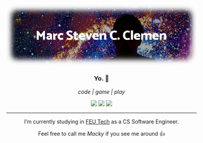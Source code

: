 <p align="center">
  <img src="https://raw.githubusercontent.com/mackyclemen/mackyclemen/master/header-github.png" alt="Marc Steven Clemen, on a starry background depicting a galaxy" />
</p>

<h3 align="center">Yo. 👋</h3>
<p align="center"><em>code | game | play</em></p>

<p align="center">
<a href="https://fb.me/mackyuuuuu"><img src="https://img.shields.io/badge/facebook-mackyclemen-blue?style=flat-square&logo=facebook&logoColor=white" /></a>
<a href="https://twitter.com/mackyclemen"><img src="https://img.shields.io/badge/twitter-mackyclemen-blue?style=flat-square&logo=twitter&logoColor=white" /></a>
<a href="mailto:mackyclemen+githubmails@gmail.com"><img src="https://img.shields.io/badge/gmail-mackyclemen-red?style=flat-square&logo=gmail&logoColor=white" /></a>
</p>

-----

<p align="center">I’m currently studying in <a href="https://www.feutech.edu.ph/">FEU Tech</a> as a CS Software Engineer.</p>
<p align="center">Feel free to call me <em>Macky</em> if you see me around 👍</p>

<!--
**mackyclemen/mackyclemen** is a ✨ _special_ ✨ repository because its `README.md` (this file) appears on your GitHub profile.

Here are some ideas to get you started:

- 🔭 I’m currently working on ...
- 🌱 I’m currently learning ...
- 👯 I’m looking to collaborate on ...
- 🤔 I’m looking for help with ...
- 💬 Ask me about ...
- 📫 How to reach me: ...
- 😄 Pronouns: ...
- ⚡ Fun fact: ...
-->
